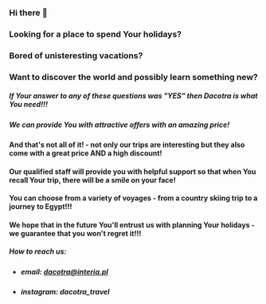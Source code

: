 ### Hi there 👋


### Looking for a place to spend Your holidays?
### Bored of unisteresting vacations?
### Want to discover the world and possibly learn something new?

##### If Your answer to any of these questions was "YES" then Dacotra is what You need!!! 
##### We can provide You with attractive offers with an amazing price! 

#### And that's not all of it! - not only our trips are interesting but they also come with a great price AND a high discount!
#### Our qualified staff will provide you with helpful support so that when You recall Your trip, there will be a smile on your face!
#### You can choose from a variety of voyages - from a country skiing trip to a journey to Egypt!!!
#### We hope that in the future You'll entrust us with planning Your holidays - we guarantee that you won't regret it!!!

##### How to reach us:
- ##### email: dacotra@interia.pl
- ##### instagram: dacotra_travel
